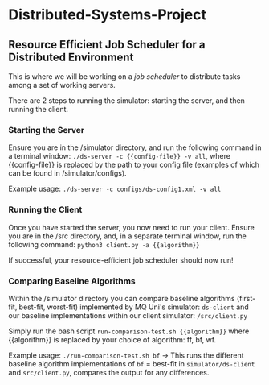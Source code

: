 # Distributed-Systems-Project
## Resource Efficient Job Scheduler for a Distributed Environment
This is where we will be working on a *job scheduler* to distribute tasks among a set of working servers. 

There are 2 steps to running the simulator: starting the server, and then running the client.

### Starting the Server
Ensure you are in the /simulator directory, and run the following command in a terminal window:
`./ds-server -c {{config-file}} -v all`, where {{config-file}} is replaced by the path to your config file (examples of which can be found in /simulator/configs).

Example usage: `./ds-server -c configs/ds-config1.xml -v all`

### Running the Client
Once you have started the server, you now need to run your client. Ensure you are in the /src directory, and, in a separate terminal window, run the following command:
`python3 client.py -a {{algorithm}}`

If successful, your resource-efficient job scheduler should now run!


### Comparing Baseline Algorithms
Within the /simulator directory you can compare baseline algorithms (first-fit, best-fit, worst-fit) implemented by MQ Uni's simulator: `ds-client` and our baseline implementations within our client simulator: `/src/client.py`

Simply run the bash script `run-comparison-test.sh {{algorithm}}` where {{algorithm}} is replaced by your choice of algorithm: ff, bf, wf.

Example usage:
`./run-comparison-test.sh bf` -> This runs the different baseline algorithm implementations of `bf` = best-fit in `simulator/ds-client` and `src/client.py`, compares the output for any differences.
